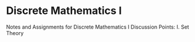 # Discrete Mathematics I
Notes and Assignments for Discrete Mathematics I
Discussion Points:
I. Set Theory
